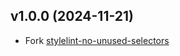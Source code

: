 ## v1.0.0 (2024-11-21)

- Fork [stylelint-no-unused-selectors](https://github.com/nodaguti/stylelint-no-unused-selectors)

